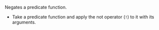 Negates a predicate function.

- Take a predicate function and apply the not operator (`!`) to it with its arguments.